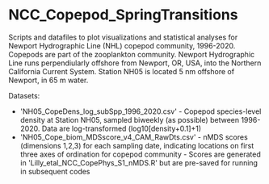 # NCC_Copepod_SpringTransitions
Scripts and datafiles to plot visualizations and statistical analyses for Newport Hydrographic Line (NHL) copepod community, 1996-2020. Copepods are part of the zooplankton community.
Newport Hydrographic Line runs perpendiularly offshore from Newport, OR, USA, into the Northern California Current System. Station NH05 is located 5 nm offshore of Newport, in 
65 m water.

Datasets: 
  - 'NH05_CopeDens_log_subSpp_1996_2020.csv' - Copepod species-level density at Station NH05, sampled biweekly (as possible) between 1996-2020. Data are log-transformed 
                                                (log10[density+0.1]+1)
  - 'NH05_Cope_biom_MDSscore_v4_CAM_RawDts.csv' - nMDS scores (dimensions 1,2,3) for each sampling date, indicating locations on first three axes of ordination for copepod community
                                                - Scores are generated in 'Lilly_etal_NCC_CopePhys_S1_nMDS.R' but are pre-saved for running in subsequent codes
